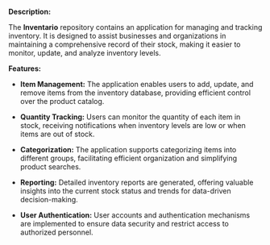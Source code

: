 **Description:**

The **Inventario** repository contains an application for managing and tracking inventory. It is designed to assist businesses and organizations in maintaining a comprehensive record of their stock, making it easier to monitor, update, and analyze inventory levels.

**Features:**

- **Item Management:** The application enables users to add, update, and remove items from the inventory database, providing efficient control over the product catalog.

- **Quantity Tracking:** Users can monitor the quantity of each item in stock, receiving notifications when inventory levels are low or when items are out of stock.

- **Categorization:** The application supports categorizing items into different groups, facilitating efficient organization and simplifying product searches.

- **Reporting:** Detailed inventory reports are generated, offering valuable insights into the current stock status and trends for data-driven decision-making.

- **User Authentication:** User accounts and authentication mechanisms are implemented to ensure data security and restrict access to authorized personnel.
